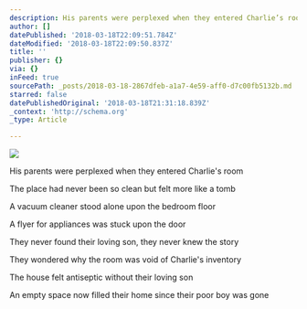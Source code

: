 ```yaml
---
description: His parents were perplexed when they entered Charlie’s room
author: []
datePublished: '2018-03-18T22:09:51.784Z'
dateModified: '2018-03-18T22:09:50.837Z'
title: ''
publisher: {}
via: {}
inFeed: true
sourcePath: _posts/2018-03-18-2867dfeb-a1a7-4e59-aff0-d7c00fb5132b.md
starred: false
datePublishedOriginal: '2018-03-18T21:31:18.839Z'
_context: 'http://schema.org'
_type: Article

---
```

![](https://the-grid-user-content.s3-us-west-2.amazonaws.com/e9aafaab-dfbb-4764-9726-c7845d2b7ee1.png)

His parents were perplexed when they entered Charlie's room

The place had never been so clean but felt more like a tomb

A vacuum cleaner stood alone upon the bedroom floor

A flyer for appliances was stuck upon the door

They never found their loving son, they never knew the story

They wondered why the room was void of Charlie's inventory

The house felt antiseptic without their loving son

An empty space now filled their home since their poor boy was gone